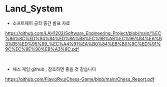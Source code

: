 # Land_System

- 소프트웨어 공학 중간 발표 자료
  
https://github.com/LAH1203/Software_Engineering_Project/blob/main/%EC%86%8C%ED%94%84%ED%8A%B8%EC%9B%A8%EC%96%B4%EA%B3%B5%ED%95%99_%EC%A4%91%EA%B0%84%EB%B0%9C%ED%91%9C%EC%9E%90%EB%A3%8C.pdf

<br/>

- 체스 게임 github , 참조하면 좋을 것 같습니다
  
https://github.com/FlavioRyu/Chess-Game/blob/main/Chess_Report.pdf
